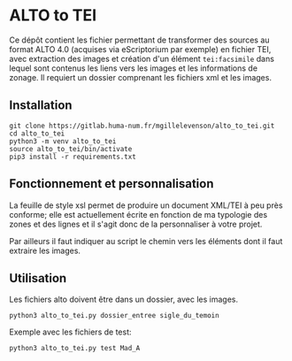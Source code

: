 # ALTO to TEI



Ce dépôt contient les fichier permettant de transformer des sources au format ALTO 4.0 (acquises via
eScriptorium par exemple)
en fichier TEI, avec extraction des images et création d'un élément `tei:facsimile` dans lequel sont
contenus les liens vers les images et les informations de zonage. Il requiert un dossier comprenant les fichiers xml et les images.

## Installation

```
git clone https://gitlab.huma-num.fr/mgillelevenson/alto_to_tei.git
cd alto_to_tei
python3 -m venv alto_to_tei
source alto_to_tei/bin/activate
pip3 install -r requirements.txt
```

## Fonctionnement et personnalisation

La feuille de style xsl permet de produire un document XML/TEI à peu
près conforme; elle est actuellement écrite en fonction de
ma typologie des zones et des lignes et il s'agit donc de la 
personnaliser à votre projet.

Par ailleurs il faut indiquer au script le chemin vers les éléments dont
il faut extraire les images.

## Utilisation

Les fichiers alto doivent être dans un dossier, avec les images.

`python3 alto_to_tei.py dossier_entree sigle_du_temoin`

Exemple avec les fichiers de test:

`python3 alto_to_tei.py test Mad_A`
